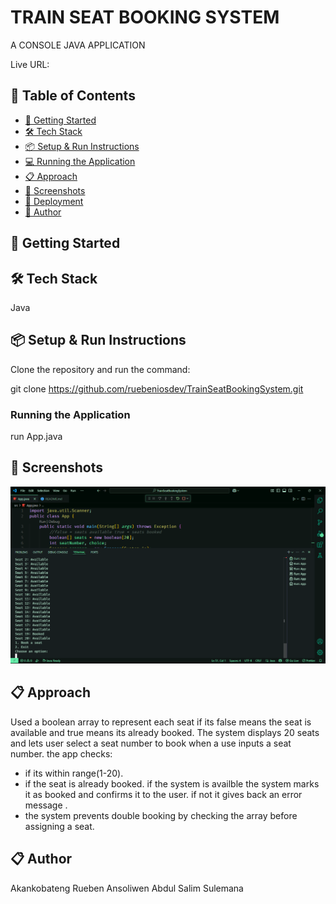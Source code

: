 # TRAIN SEAT BOOKING SYSTEM

A CONSOLE JAVA APPLICATION

Live URL: []()

## 📌 Table of Contents

- [🚀 Getting Started](#-getting-started)
- [🛠 Tech Stack](#-tech-stack)
- [📦 Setup & Run Instructions](#-setup-run-instructions)
- [💻 Running the Application](#-running-the-application)
- [📋 Approach](#-approach)
- [📸 Screenshots](#-screenshots)
- [🚀 Deployment](#-deployment)
- [👤 Author](#-author)

## 🚀 Getting Started

## 🛠 Tech Stack

Java

## 📦 Setup & Run Instructions

Clone the repository and run the command:

git clone <https://github.com/ruebeniosdev/TrainSeatBookingSystem.git>

### Running the Application

run App.java

## 📸 Screenshots

![alt text](<src/images/Screenshot 2025-06-11 145902.png>)

## 📋 Approach

Used a boolean array to represent each seat if its false means the seat is available and true means its already booked.
The system displays 20 seats and lets user select a seat number to book when a use inputs a seat number. the app checks:

- if its within range(1-20).
- if the seat is already booked.
  if the system is availble the system marks it as booked and confirms it to the user. if not it gives back an error message .
- the system prevents double booking by checking the array before assigning a seat.
## 📋 Author
Akankobateng Rueben Ansoliwen
Abdul Salim Sulemana

